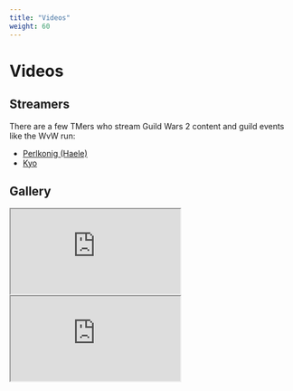 ```yaml
---
title: "Videos"
weight: 60
---
```


# Videos

## Streamers

There are a few TMers who stream Guild Wars 2 content and guild events like the WvW run:

* [Perlkonig (Haele)](https://www.twitch.tv/perlkonig)
* [Kyo](https://www.twitch.tv/noaimrequired)

## Gallery

<div class="iframe-container">
<iframe
    src="https://player.twitch.tv?collection=-6d4tN91bxb8Eg&parent=tyrianmisfits.com&muted=true"
    allowfullscreen="<allowfullscreen>">
</iframe>
</div>

<div class="iframe-container">
<iframe
    src="https://player.twitch.tv?collection=1hAm4huXbRZtjw&parent=tyrianmisfits.com&muted=true"
    allowfullscreen="<allowfullscreen>">
</iframe>
</div>

